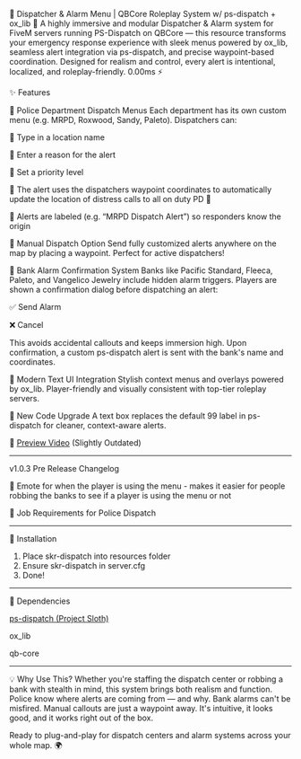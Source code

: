 🚓 Dispatcher & Alarm Menu | QBCore Roleplay System w/ ps-dispatch + ox_lib 🚨
A highly immersive and modular Dispatcher & Alarm system for FiveM servers running PS-Dispatch on QBCore — this resource transforms your emergency response experience with sleek menus powered by ox_lib, seamless alert integration via ps-dispatch, and precise waypoint-based coordination. Designed for realism and control, every alert is intentional, localized, and roleplay-friendly. 0.00ms ⚡

✨ Features

🔹 Police Department Dispatch Menus
Each department has its own custom menu (e.g. MRPD, Roxwood, Sandy, Paleto). Dispatchers can:

🔹 Type in a location name

🔹 Enter a reason for the alert

🔹 Set a priority level

🔹 The alert uses the dispatchers waypoint coordinates to automatically update the location of distress calls to all on duty PD 📍

🔹 Alerts are labeled (e.g. “MRPD Dispatch Alert”) so responders know the origin

🔹 Manual Dispatch Option
Send fully customized alerts anywhere on the map by placing a waypoint. Perfect for active dispatchers!

🔹 Bank Alarm Confirmation System
Banks like Pacific Standard, Fleeca, Paleto, and Vangelico Jewelry include hidden alarm triggers. Players are shown a confirmation dialog before dispatching an alert:

✅ Send Alarm

❌ Cancel

This avoids accidental callouts and keeps immersion high. Upon confirmation, a custom ps-dispatch alert is sent with the bank's name and coordinates.

🔹 Modern Text UI Integration
Stylish context menus and overlays powered by ox_lib. Player-friendly and visually consistent with top-tier roleplay servers.

🔹 New Code Upgrade
A text box replaces the default 99 label in ps-dispatch for cleaner, context-aware alerts.

🎥 [Preview Video](https://streamable.com/q9y3ls) (Slightly Outdated)

----------------------------------------------------------------------------------------------------------

v1.0.3 Pre Release Changelog

🔹 Emote for when the player is using the menu - makes it easier for people robbing the banks to see if a player is using the menu or not

🔹 Job Requirements for Police Dispatch

-----------------------------------------------------------------------------------------------------------
🔧 Installation
  1. Place skr-dispatch into resources folder
  2. Ensure skr-dispatch in server.cfg
  3. Done!
     
-----------------------------------------------------------------------------------------------------------

🔧 Dependencies

[ps-dispatch (Project Sloth)](https://github.com/Project-Sloth/ps-dispatch)

ox_lib

qb-core

-----------------------------------------------------------------------------------------------------------

💡 Why Use This?
Whether you're staffing the dispatch center or robbing a bank with stealth in mind, this system brings both realism and function. Police know where alerts are coming from — and why. Bank alarms can't be misfired. Manual callouts are just a waypoint away. It's intuitive, it looks good, and it works right out of the box.

Ready to plug-and-play for dispatch centers and alarm systems across your whole map. 🌍
